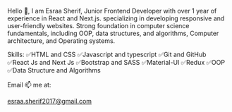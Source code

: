 Hello 👋, I am Esraa Sherif, 
Junior Frontend Developer with over 1 year of experience in React and Next.js. 
specializing in developing responsive and user-friendly websites. 
Strong foundation in computer science fundamentals, 
including OOP, data structures, and algorithms, Computer architecture, and Operating systems.

Skills:
✅HTML and CSS 
✅Javascript and typescript
✅Git and GitHub
✅React Js and Next Js
✅Bootstrap and SASS
✅Material-UI
✅Redux
✅OOP
✅Data Structure and Algorithms

Email 📫 me at:
  
esraa.sherif2017@gmail.com
